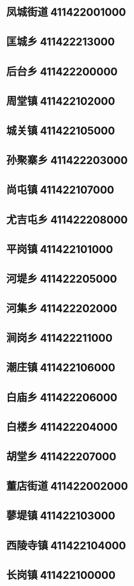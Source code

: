 # 凤城街道 411422001000
# 匡城乡 411422213000
# 后台乡 411422200000
# 周堂镇 411422102000
# 城关镇 411422105000
# 孙聚寨乡 411422203000
# 尚屯镇 411422107000
# 尤吉屯乡 411422208000
# 平岗镇 411422101000
# 河堤乡 411422205000
# 河集乡 411422202000
# 涧岗乡 411422211000
# 潮庄镇 411422106000
# 白庙乡 411422206000
# 白楼乡 411422204000
# 胡堂乡 411422207000
# 董店街道 411422002000
# 蓼堤镇 411422103000
# 西陵寺镇 411422104000
# 长岗镇 411422100000
